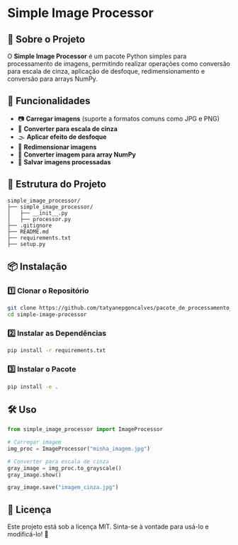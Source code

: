 # Simple Image Processor

## 📌 Sobre o Projeto

O **Simple Image Processor** é um pacote Python simples para processamento de imagens, permitindo realizar operações como conversão para escala de cinza, aplicação de desfoque, redimensionamento e conversão para arrays NumPy.

## 🚀 Funcionalidades

- 📷 **Carregar imagens** (suporte a formatos comuns como JPG e PNG)
- 🎨 **Converter para escala de cinza**
- 🌫️ **Aplicar efeito de desfoque**
- 🔄 **Redimensionar imagens**
- 🧮 **Converter imagem para array NumPy**
- 💾 **Salvar imagens processadas**

## 📂 Estrutura do Projeto

```
simple_image_processor/
├── simple_image_processor/
│   ├── __init__.py
│   ├── processor.py
├── .gitignore
├── README.md
├── requirements.txt
├── setup.py
```

## 📦 Instalação

### 1️⃣ Clonar o Repositório

```bash
git clone https://github.com/tatyanepgoncalves/pacote_de_processamento_de_imagem_simples
cd simple-image-processor
```

### 2️⃣ Instalar as Dependências

```bash
pip install -r requirements.txt
```

### 3️⃣ Instalar o Pacote

```bash
pip install -e .
```

## 🛠️ Uso

```python
from simple_image_processor import ImageProcessor

# Carregar imagem
img_proc = ImageProcessor("minha_imagem.jpg")

# Converter para escala de cinza
gray_image = img_proc.to_grayscale()
gray_image.show()

gray_image.save("imagem_cinza.jpg")
```

## 📜 Licença

Este projeto está sob a licença MIT. Sinta-se à vontade para usá-lo e modificá-lo! 🚀

